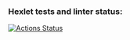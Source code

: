 ### Hexlet tests and linter status:
[![Actions Status](https://github.com/Palms455/devops-for-programmers-project-lvl1/workflows/hexlet-check/badge.svg)](https://github.com/Palms455/devops-for-programmers-project-lvl1/actions)